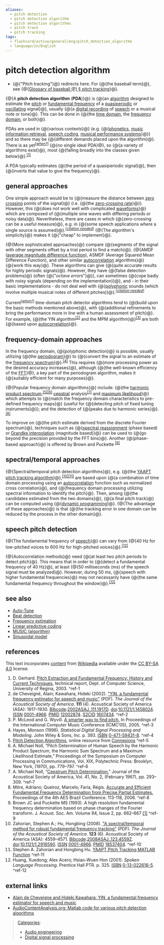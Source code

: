 ```yaml
---
aliases:
  - pitch detection
  - pitch detection algorithm
  - pitch detection algorithms
  - pitch track
  - pitch tracking
tags:
  - flashcard/active/general/eng/pitch_detection_algorithm
  - language/in/English
---
```


# pitch detection algorithm

- {@{"Pitch tracking"}@} redirects here. For {@{the baseball term}@}, see {@{[Glossary of baseball \(P\) § pitch tracking](glossary%20of%20baseball%20(P).md#pitch%20tracking)}@}. <!--SR:!2025-09-21,66,310!2026-04-29,233,330!2026-06-11,268,330-->

{@{A __pitch detection algorithm__ \(__PDA__\)}@} is {@{an [algorithm](algorithm.md) designed to estimate the [pitch](pitch%20(music).md) or [fundamental frequency](fundamental%20frequency.md) of a [quasiperiodic](quasiperiodic.md) or [oscillating](oscillation.md) signal}@}, usually {@{a [digital recording](digital%20recording.md) of [speech](speech%20processing.md) or a musical note or tone}@}. This can be done in {@{the [time domain](time%20domain.md), the [frequency domain](frequency%20domain.md), or both}@}. <!--SR:!2026-06-19,275,330!2026-06-16,272,330!2026-06-05,263,330!2025-09-21,66,310-->

PDAs are used in {@{various contexts}@} \(e.g. {@{[phonetics](phonetics.md), [music information retrieval](music%20information%20retrieval.md), [speech coding](speech%20coding.md), [musical performance systems](musical%20performance%20system.md)}@}\) and so there may be {@{different demands placed upon the algorithm}@}. There is as yet<sup>\[_[when?](https://en.wikipedia.org/wiki/Wikipedia:Manual%20of%20Style/Dates%20and%20numbers#Chronological%20items)_\]</sup> {@{no single ideal PDA}@}, so {@{a variety of algorithms exist}@}, most {@{falling broadly into the classes given below}@}.<sup>[\[1\]](#^ref-1)</sup> <!--SR:!2026-04-29,232,330!2025-09-19,64,310!2025-09-22,67,310!2026-06-09,267,330!2026-05-14,246,330!2026-06-12,269,330-->

A PDA typically estimates {@{the period of a quasiperiodic signal}@}, then {@{inverts that value to give the frequency}@}. <!--SR:!2026-04-26,230,330!2026-06-20,276,330-->

## general approaches

One simple approach would be to {@{measure the distance between [zero crossing](zero%20crossing.md) points of the signal}@} \(i.e. {@{the [zero-crossing rate](zero-crossing%20rate.md)}@}\). However, this {@{does not work well with complicated [waveforms](waveform.md)}@} which are composed of {@{multiple sine waves with differing periods or noisy data}@}. Nevertheless, there are cases in which {@{zero-crossing can be a useful measure}@}, e.g. in {@{some speech applications where a single source is assumed}@}.<sup>\[_[citation needed](https://en.wikipedia.org/wiki/Wikipedia:Citation%20needed)_\]</sup> {@{The algorithm's simplicity}@} makes it {@{"cheap" to implement}@}. <!--SR:!2026-06-14,271,330!2026-05-14,246,330!2025-09-18,63,310!2026-06-17,273,330!2026-05-14,246,330!2026-06-10,268,330!2026-05-14,246,330!2026-05-15,246,330-->

{@{More sophisticated approaches}@} compare {@{segments of the signal with other segments offset by a trial period to find a match}@}. {@{AMDF \([average magnitude difference function](average%20magnitude%20difference%20function.md)\), ASMDF \(Average Squared Mean Difference Function\), and other similar [autocorrelation](autocorrelation.md) algorithms}@} {@{work this way}@}. These algorithms can give {@{quite accurate results for highly periodic signals}@}. However, they have {@{false detection problems}@} \(often {@{"_octave errors_"}@}\), can sometimes {@{cope badly with noisy signals \(depending on the implementation\)}@}, and - in their basic implementations - do not deal well with {@{[polyphonic](polyphony.md) sounds \(which involve multiple musical notes of different pitches\)}@}.<sup>\[_[citation needed](https://en.wikipedia.org/wiki/Wikipedia:Citation%20needed)_\]</sup> <!--SR:!2026-05-29,257,330!2026-05-14,246,330!2026-01-20,155,310!2026-06-04,263,330!2025-09-20,65,310!2025-09-20,65,310!2026-05-16,247,330!2026-05-30,258,330!2025-09-21,66,310-->

Current<sup>\[_[when?](https://en.wikipedia.org/wiki/Wikipedia:Manual%20of%20Style/Dates%20and%20numbers#Chronological%20items)_\]</sup> time-domain pitch detector algorithms tend to {@{build upon the basic methods mentioned above}@}, with {@{additional refinements to bring the performance more in line with a human assessment of pitch}@}. For example, {@{the YIN algorithm<sup>[\[2\]](#^ref-2)</sup> and the MPM algorithm}@}<sup>[\[3\]](#^ref-3)</sup> are both {@{based upon [autocorrelation](autocorrelation.md)}@}. <!--SR:!2026-05-22,252,330!2025-09-19,64,310!2026-05-19,250,330!2026-06-19,275,330-->

## frequency-domain approaches

In the frequency domain, {@{polyphonic detection}@} is possible, usually utilizing {@{the [periodogram](periodogram.md)}@} to {@{convert the signal to an estimate of the [frequency spectrum](frequency%20spectrum.md#explanation)}@}.<sup>[\[4\]](#^ref-4)</sup> This requires {@{more processing power as the desired accuracy increases}@}, although {@{the well-known efficiency of the [FFT](fast%20Fourier%20transform.md)}@}, a key part of the periodogram algorithm, makes it {@{suitably efficient for many purposes}@}. <!--SR:!2026-05-21,251,330!2026-05-28,256,330!2025-09-19,64,310!2026-06-13,270,330!2025-09-18,63,310!2026-04-27,231,330-->

{@{Popular frequency domain algorithms}@} include: {@{the [harmonic product spectrum](harmonic%20product%20spectrum.md);<sup>[\[5\]](#^ref-5)</sup><sup>[\[6\]](#^ref-6)</sup> [cepstral](cepstrum.md) analysis<sup>[\[7\]](#^ref-7)</sup> and [maximum likelihood](maximum%20likelihood.md)}@} which attempts to {@{match the frequency domain characteristics to pre-defined frequency maps}@} \(useful for {@{detecting pitch of fixed tuning instruments}@}\); and the detection of {@{peaks due to harmonic series}@}.<sup>[\[8\]](#^ref-8)</sup> <!--SR:!2026-06-18,274,330!2025-09-22,67,310!2025-09-18,63,310!2026-06-11,268,330!2026-06-16,272,330-->

To improve on {@{the pitch estimate derived from the discrete Fourier spectrum}@}, techniques such as {@{[spectral reassignment](reassignment%20method.md) \(phase based\) or [Grandke interpolation](Grandke%20interpolation.md) \(magnitude based\)}@} can be used to {@{go beyond the precision provided by the FFT bins}@}. Another {@{phase-based approach}@} is offered by Brown and Puckette <sup>[\[9\]](#^ref-9)</sup> <!--SR:!2025-09-20,65,310!2026-05-20,251,330!2026-06-15,272,330!2026-05-23,253,330-->

## spectral/temporal approaches

{@{Spectral/temporal pitch detection algorithms}@}, e.g. {@{the [YAAPT pitch tracking algorithm](YAAPT%20pitch%20tracking%20algorithm.md)}@},<sup>[\[10\]](#^ref-10)</sup><sup>[\[11\]](#^ref-11)</sup> are based upon {@{a combination of time domain processing using an [autocorrelation](autocorrelation.md) function such as normalized cross correlation}@}, and {@{frequency domain processing utilizing spectral information to identify the pitch}@}. Then, among {@{the candidates estimated from the two domains}@}, {@{a final pitch track}@} can be computed using {@{[dynamic programming](dynamic%20programming.md)}@}. {@{The advantage of these approaches}@} is that {@{the tracking error in one domain can be reduced by the process in the other domain}@}. <!--SR:!2026-06-20,276,330!2026-06-16,272,330!2025-09-21,66,310!2026-05-25,255,330!2026-05-06,239,330!2025-09-22,67,310!2026-06-16,272,330!2026-04-30,233,330!2026-05-05,238,330-->

## speech pitch detection

{@{The fundamental frequency of [speech](speech.md)}@} can vary from {@{40 Hz for low-pitched voices to 600 Hz for high-pitched voices}@}.<sup>[\[12\]](#^ref-12)</sup> <!--SR:!2026-06-11,268,330!2026-05-07,240,330-->

{@{Autocorrelation methods}@} need {@{at least two pitch periods to detect pitch}@}. This means that in order to {@{detect a fundamental frequency of 40 Hz}@}, at least {@{50 milliseconds \(ms\) of the speech signal must be analyzed}@}. However, during 50 ms, {@{speech with higher fundamental frequencies}@} may not necessarily have {@{the same fundamental frequency throughout the window}@}.<sup>[\[12\]](#^ref-12)</sup> <!--SR:!2026-04-28,232,330!2026-06-07,265,330!2026-06-08,266,330!2026-06-14,271,330!2026-06-03,262,330!2026-06-06,264,330-->

## see also

- [Auto-Tune](Auto-Tune.md)
- [Beat detection](beat%20detection.md)
- [Frequency estimation](frequency%20estimation.md)
- [Linear predictive coding](linear%20predictive%20coding.md)
- [MUSIC \(algorithm\)](MUSIC%20(algorithm).md)
- [Sinusoidal model](sinusoidal%20model.md)

## references

This text incorporates [content](https://en.wikipedia.org/wiki/pitch_detection_algorithm) from [Wikipedia](Wikipedia.md) available under the [CC BY-SA 4.0](https://creativecommons.org/licenses/by-sa/4.0/) license.

1. D. Gerhard. [Pitch Extraction and Fundamental Frequency: History and Current Techniques](https://www2.cs.uregina.ca/~gerhard/publications/TRdbg-Pitch.pdf), technical report, Dept. of Computer Science, University of Regina, 2003. <a id="^ref-1"></a>^ref-1
2. <a id="CITEREFde CheveignéKawahara2002"></a> de Cheveigné, Alain; Kawahara, Hideki \(2002\). ["YIN, a fundamental frequency estimator for speech and music"](http://audition.ens.fr/adc/pdf/2002_JASA_YIN.pdf) \(PDF\). _The Journal of the Acoustical Society of America_. __111__ \(4\). Acoustical Society of America \(ASA\): 1917–1930. [Bibcode](bibcode%20(identifier).md):[2002ASAJ..111.1917D](https://ui.adsabs.harvard.edu/abs/2002ASAJ..111.1917D). [doi](doi%20(identifier).md):[10.1121/1.1458024](https://doi.org/10.1121%2F1.1458024). [ISSN](ISSN%20(identifier).md) [0001-4966](https://search.worldcat.org/issn/0001-4966). [PMID](PMID%20(identifier).md#PubMed%20identifier) [12002874](https://pubmed.ncbi.nlm.nih.gov/12002874). [S2CID](S2CID%20(identifier).md#S2CID) [1607434](https://api.semanticscholar.org/CorpusID:1607434). <a id="^ref-2"></a>^ref-2
3. P. McLeod and G. Wyvill. [A smarter way to find pitch.](http://www.cs.otago.ac.nz/tartini/papers/A_Smarter_Way_to_Find_Pitch.pdf) In Proceedings of the International Computer Music Conference \(ICMC’05\), 2005. <a id="^ref-3"></a>^ref-3
4. <a id="CITEREFHayes1996"></a> Hayes, Monson \(1996\). _Statistical Digital Signal Processing and Modeling_. John Wiley & Sons, Inc. p. 393. [ISBN](ISBN%20(identifier).md) [0-471-59431-8](https://en.wikipedia.org/wiki/Special:BookSources/0-471-59431-8). <a id="^ref-4"></a>^ref-4
5. [Pitch Detection Algorithms](http://cnx.org/content/m11714/latest/), online resource from [Connexions](OpenStax%20CNX.md) <a id="^ref-5"></a>^ref-5
6. A. Michael Noll, “Pitch Determination of Human Speech by the Harmonic Product Spectrum, the Harmonic Sum Spectrum and a Maximum Likelihood Estimate,” Proceedings of the Symposium on Computer Processing in Communications, Vol. XIX, Polytechnic Press: Brooklyn, New York, \(1970\), pp. 779–797. <a id="^ref-6"></a>^ref-6
7. A. Michael Noll, “[Cepstrum Pitch Determination](https://asa.scitation.org/doi/abs/10.1121/1.1910339),” Journal of the Acoustical Society of America, Vol. 41, No. 2, \(February 1967\), pp. 293–309. <a id="^ref-7"></a>^ref-7
8. Mitre, Adriano; Queiroz, Marcelo; Faria, Régis. [Accurate and Efficient Fundamental Frequency Determination from Precise Partial Estimates.](http://www.ime.usp.br/~mqz/Mitre_AESBR2006.pdf) Proceedings of the 4th AES Brazil Conference. 113-118, 2006. <a id="^ref-8"></a>^ref-8
9. Brown JC and Puckette MS \(1993\). A high resolution fundamental frequency determination based on phase changes of the Fourier transform. J. Acoust. Soc. Am. Volume 94, Issue 2, pp. 662–667 [\[1\]](https://archive.today/20130414073448/http://asadl.org/jasa/resource/1/jasman/v94/i2/p662_s1?isAuthorized=no) <a id="^ref-9"></a>^ref-9
10. <a id="CITEREFZahorianHu2008"></a> Zahorian, Stephen A.; Hu, Hongbing \(2008\). ["A spectral/temporal method for robust fundamental frequency tracking"](http://bingweb.binghamton.edu/~hhu1/paper/Zahorian2008spectral.pdf) \(PDF\). _The Journal of the Acoustical Society of America_. __123__ \(6\). Acoustical Society of America \(ASA\): 4559–4571. [Bibcode](bibcode%20(identifier).md):[2008ASAJ..123.4559Z](https://ui.adsabs.harvard.edu/abs/2008ASAJ..123.4559Z). [doi](doi%20(identifier).md):[10.1121/1.2916590](https://doi.org/10.1121%2F1.2916590). [ISSN](ISSN%20(identifier).md) [0001-4966](https://search.worldcat.org/issn/0001-4966). [PMID](PMID%20(identifier).md#PubMed%20identifier) [18537404](https://pubmed.ncbi.nlm.nih.gov/18537404). <a id="^ref-10"></a>^ref-10
11. Stephen A. Zahorian and Hongbing Hu. [YAAPT Pitch Tracking MATLAB Function](http://ws2.binghamton.edu/zahorian/yaapt.htm) <a id="^ref-11"></a>^ref-11
12. <a id="CITEREFHuangAlex AceroHsiao-Wuen Hon2001"></a> Huang, Xuedong; Alex Acero; Hsiao-Wuen Hon \(2001\). _Spoken Language Processing_. Prentice Hall PTR. p. 325. [ISBN](ISBN%20(identifier).md) [0-13-022616-5](https://en.wikipedia.org/wiki/Special:BookSources/0-13-022616-5). <a id="^ref-12"></a>^ref-12

## external links

- [Alain de Cheveigne and Hideki Kawahara: YIN, a fundamental frequency estimator for speech and music](http://audition.ens.fr/adc/pdf/2002_JASA_YIN.pdf)
- [AudioContentAnalysis.org: Matlab code for various pitch detection algorithms](http://www.audiocontentanalysis.org/code/pitch-tracking/compute-pitch/)

> [Categories](https://en.wikipedia.org/wiki/Help:Category):
>
> - [Audio engineering](https://en.wikipedia.org/wiki/Category:Audio%20engineering)
> - [Digital signal processing](https://en.wikipedia.org/wiki/Category:Digital%20signal%20processing)
